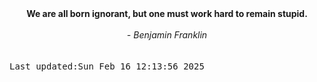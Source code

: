
<div align="center"><b><span>We are all born ignorant, but one must work hard to remain stupid.</span></b><br><br><i> - Benjamin Franklin</i></div>
<br><br><kbd>Last updated:Sun Feb 16 12:13:56 2025</kbd>